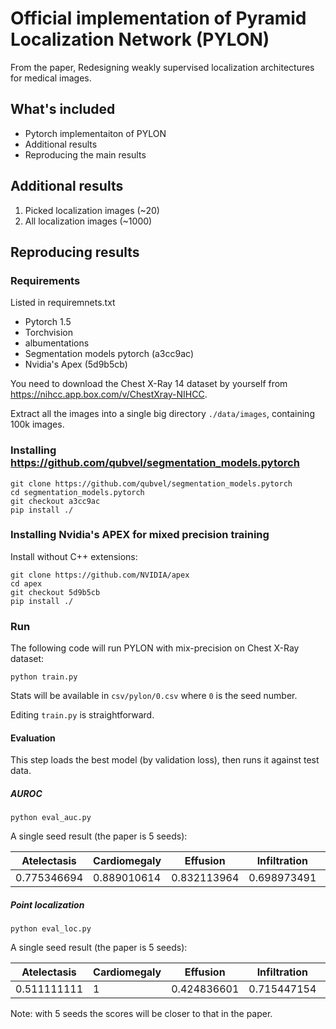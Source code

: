 # Official implementation of Pyramid Localization Network (PYLON)

From the paper, Redesigning weakly supervised localization architectures for medical images.

## What's included

- Pytorch implementaiton of PYLON
- Additional results
- Reproducing the main results

## Additional results

1. Picked localization images (~20)
2. All localization images (~1000)

## Reproducing results

### Requirements

Listed in requiremnets.txt

- Pytorch 1.5
- Torchvision
- albumentations
- Segmentation models pytorch (a3cc9ac) 
- Nvidia's Apex (5d9b5cb)

You need to download the Chest X-Ray 14 dataset by yourself from https://nihcc.app.box.com/v/ChestXray-NIHCC.

Extract all the images into a single big directory `./data/images`, containing 100k images.

### Installing https://github.com/qubvel/segmentation_models.pytorch

```
git clone https://github.com/qubvel/segmentation_models.pytorch
cd segmentation_models.pytorch
git checkout a3cc9ac
pip install ./
```

### Installing Nvidia's APEX for mixed precision training

Install without C++ extensions: 

```
git clone https://github.com/NVIDIA/apex
cd apex
git checkout 5d9b5cb
pip install ./
```

### Run

The following code will run PYLON with mix-precision on Chest X-Ray dataset:

```
python train.py
```

Stats will be available in `csv/pylon/0.csv` where `0` is the seed number.

Editing `train.py` is straightforward. 

#### Evaluation

This step loads the best model (by validation loss), then runs it against test data.

##### AUROC

```
python eval_auc.py
```

A single seed result (the paper is 5 seeds):

| Atelectasis | Cardiomegaly | Effusion    | Infiltration | Mass        | Nodule      | Pneumonia   | Pneumothorax | Consolidation | Edema       | Emphysema   | Fibrosis   | Pleural_Thickening | Hernia      | micro       | macro       |
|-------------|--------------|-------------|--------------|-------------|-------------|-------------|--------------|---------------|-------------|-------------|------------|--------------------|-------------|-------------|-------------|
| 0.775346694 | 0.889010614  | 0.832113964 | 0.698973491  | 0.830520259 | 0.770125505 | 0.732714384 | 0.874371667  | 0.753967082   | 0.846177885 | 0.930146985 | 0.82124598 | 0.783688504        | 0.898773395 | 0.793113828 | 0.816941172 |

##### Point localization

```
python eval_loc.py
```

A single seed result (the paper is 5 seeds):

| Atelectasis | Cardiomegaly | Effusion    | Infiltration | Mass        | Nodule      | Pneumonia   | Pneumothorax | micro       |
|-------------|--------------|-------------|--------------|-------------|-------------|-------------|--------------|-------------|
| 0.511111111 | 1            | 0.424836601 | 0.715447154  | 0.717647059 | 0.455696203 | 0.733333333 | 0.193877551  | 0.604674797 |

Note: with 5 seeds the scores will be closer to that in the paper.